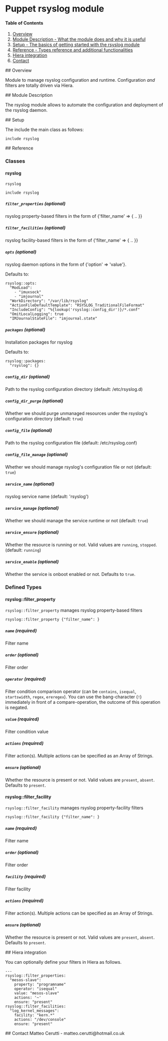 # Puppet rsyslog module

#### Table of Contents

1. [Overview](#overview)
2. [Module Description - What the module does and why it is useful](#module-description)
3. [Setup - The basics of getting started with the rsyslog module](#setup)
4. [Reference - Types reference and additional functionalities](#reference)
5. [Hiera integration](#hiera)
6. [Contact](#contact)

<a name="overview"/>
## Overview

Module to manage rsyslog configuration and runtime. Configuration *and* filters are totally driven via Hiera.

<a name="module-description"/>
## Module Description

The rsyslog module allows to automate the configuration and deployment of the rsyslog daemon.

<a name="setup"/>
## Setup

The include the main class as follows:

```
include rsyslog
```

<a name="reference"/>
## Reference

### Classes

#### rsyslog
`rsyslog`

```
include rsyslog
```

##### `filter_properties` (optional)
rsyslog property-based filters in the form of {'filter_name' => { .. }}

##### `filter_facilities` (optional)
rsyslog facility-based filters in the form of {'filter_name' => { .. }}

##### `opts` (optional)
rsyslog daemon options in the form of {'option' => 'value'}.

Defaults to:
```
rsyslog::opts:
  "ModLoad":
    - "imuxsock"
    - "imjournal"
  "WorkDirectory": "/var/lib/rsyslog"
  "ActionFileDefaultTemplate": "RSYSLOG_TraditionalFileFormat"
  "IncludeConfig": "%{lookup('rsyslog::config_dir')}/*.conf"
  "OmitLocalLogging": true
  "IMJournalStateFile": "imjournal.state"
```

##### `packages` (optional)
Installation packages for rsyslog

Defaults to:
```
rsyslog::packages:
  "rsyslog": {}
```

##### `config_dir` (optional)
Path to the rsyslog configuration directory (default: /etc/rsyslog.d)

##### `config_dir_purge` (optional)
Whether we should purge unmanaged resources under the rsyslog's configuration directory (default: `true`)

##### `config_file` (optional)
Path to the rsyslog configuration file (default: /etc/rsyslog.conf)

##### `config_file_manage` (optional)
Whether we should manage rsyslog's configuration file or not (default: `true`)

##### `service_name` (optional)
rsyslog service name (default: 'rsyslog')

##### `service_manage` (optional)
Whether we should manage the service runtime or not (default: `true`)

##### `service_ensure` (optional)
Whether the resource is running or not. Valid values are `running`, `stopped`. (default: `running`)

##### `service_enable` (optional)
Whether the service is onboot enabled or not. Defaults to `true`.

### Defined Types

#### rsyslog::filter_property
`rsyslog::filter_property` manages rsyslog property-based filters

```
rsyslog::filter_property {"filter_name": }
```

##### `name` (required)
Filter name

##### `order` (optional)
Filter order

##### `operator` (required)
Filter condition comparison operator (can be `contains`, `isequal`, `startswidth`, `regex`, `ereregex`). You can use the bang-character (`!`) immediately in front of a compare-operation, the outcome of this operation is negated.

##### `value` (required)
Filter condition value

##### `actions` (required)
Filter action(s). Multiple actions can be specified as an Array of Strings.

##### `ensure` (optional)
Whether the resource is present or not. Valid values are `present`, `absent`. Defaults to `present`.

#### rsyslog::filter_facility
`rsyslog::filter_facility` manages rsyslog property-facility filters

```
rsyslog::filter_facility {"filter_name": }
```

##### `name` (required)
Filter name

##### `order` (optional)
Filter order

##### `facility` (required)
Filter facility

##### `actions` (required)
Filter action(s). Multiple actions can be specified as an Array of Strings.

##### `ensure` (optional)
Whether the resource is present or not. Valid values are `present`, `absent`. Defaults to `present`.

<a name="hiera"/>
## Hiera integration

You can optionally define your filters in Hiera as follows.

```
---
rsyslog::filter_properties:
  "mesos-slave":
    property: "programname"
    operator: "isequal"
    value: "mesos-slave"
    actions: '~'
    ensure: "present"
rsyslog::filter_facilities:
  "log_kernel_messages":
    facility: "kern.*"
    actions: "/dev/console"
    ensure: "present"
```

<a name="contact"/>
## Contact
Matteo Cerutti - matteo.cerutti@hotmail.co.uk

